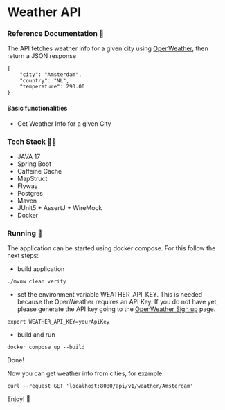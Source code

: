# Weather API

### Reference Documentation :book:

The API fetches weather info for a given city using [OpenWeather](https://openweathermap.org/), then return a JSON response

```
{
    "city": "Amsterdam",
    "country": "NL",
    "temperature": 290.00
}
```

#### Basic functionalities

- Get Weather Info for a given City

### Tech Stack :technologist:

- JAVA 17
- Spring Boot
- Caffeine Cache
- MapStruct
- Flyway
- Postgres
- Maven
- JUnit5 + AssertJ + WireMock
- Docker

### Running :rocket:

The application can be started using docker compose. For this follow the next steps:

- build application
```
./mvnw clean verify
```
- set the environment variable WEATHER_API_KEY. This is needed because the OpenWeather requires an API Key.
If you do not have yet, please generate the API key going to the [OpenWeather Sign up](https://openweathermap.org/appid) page.
```
export WEATHER_API_KEY=yourApiKey
```
- build and run
```
docker compose up --build
```

Done!

Now you can get weather info from cities, for example:

```
curl --request GET 'localhost:8080/api/v1/weather/Amsterdam'
```

Enjoy! :runner: